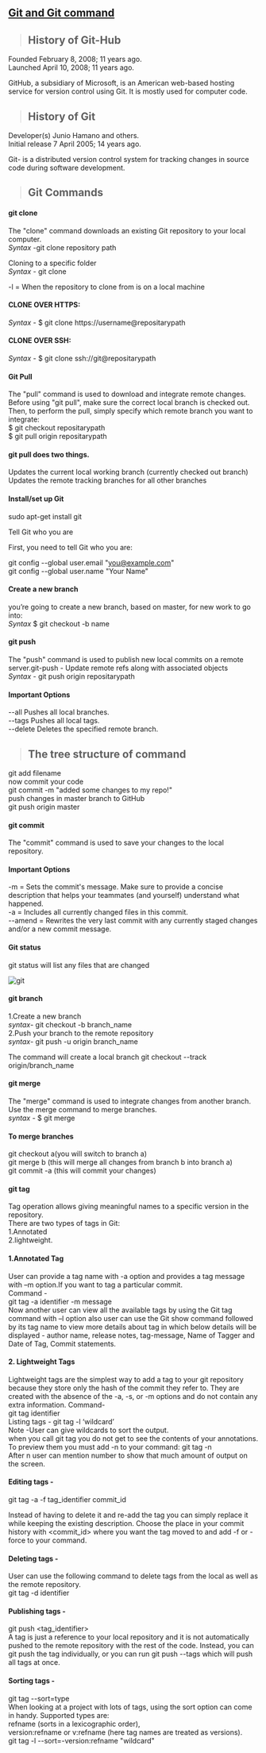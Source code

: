 
## [Git and Git command](https://prayuja-teli.github.io/Blog/git)     

> ## History of Git-Hub

Founded	February 8, 2008; 11 years ago.<br/>
Launched	April 10, 2008; 11 years ago.<br/>

GitHub, a subsidiary of Microsoft, is an American web-based hosting service for version control using Git. It is mostly used for computer code.<br/>


> ## History of Git

Developer(s)	Junio Hamano and others.<br/>
Initial release	7 April 2005; 14 years ago.<br/>

Git- is a distributed version control system for tracking changes in source code during software development.<br/>

> ## Git Commands<br/>

#### git clone<br/>

The "clone" command downloads an existing Git repository to your local computer.<br/>
*Syntax* -git clone repository path<br/>

Cloning to a specific folder<br/>
*Syntax* - git clone <repo> <directory><br/>
  
 -l = When the repository to clone from is on a local machine<br/>

#### CLONE OVER HTTPS:<br/>
*Syntax* - $ git clone https://username@repositarypath<br/>
#### CLONE OVER SSH:<br/>
*Syntax* - $ git clone ssh://git@repositarypath<br/>
 
#### Git Pull<br/>

The "pull" command is used to download and integrate remote changes.<br/>
Before using "git pull", make sure the correct local branch is checked out. Then, to perform the pull, simply specify which remote branch you want to integrate:<br/>
$ git checkout repositarypath<br/>
$ git pull origin repositarypath<br/>

#### git pull does two things.<br/>
Updates the current local working branch (currently checked out branch)<br/>
Updates the remote tracking branches for all other branches<br/>

#### Install/set up Git<br/>

sudo apt-get install git<br/>

Tell Git who you are<br/>

First, you need to tell Git who you are:<br/>

git config --global user.email "you@example.com"<br/>
git config --global user.name "Your Name"<br/>


#### Create a new branch<br/>
you’re going to create a new branch, based on master, for new work to go into:<br/>
*Syntax* $ git checkout -b name<br/>

#### git push<br/>
The "push" command is used to publish new local commits on a remote server.git-push - Update remote refs along with associated objects<br/>
*Syntax* - git push origin repositarypath<br/>

#### Important Options<br/>

--all Pushes all local branches.<br/>
--tags  Pushes all local tags.<br/>
--delete Deletes the specified remote branch.<br/>

> ## The tree structure of command<br/>
git add filename<br/>
now commit your code<br/>
git commit -m "added some changes to my repo!"<br/>
push changes in master branch to GitHub<br/>
git push origin master<br/>


#### git commit<br/>
The "commit" command is used to save your changes to the local repository.<br/>

#### Important Options<br/>
-m <message>  = Sets the commit's message. Make sure to provide a concise description that helps your teammates (and yourself) understand what happened.<br/>
-a  = Includes all currently changed files in this commit. <br/>
--amend  = Rewrites the very last commit with any currently staged changes and/or a new commit message.<br/>
  
  
#### Git status<br/>
git status will list any files that are changed<br/>

![git](https://user-images.githubusercontent.com/50698539/58624031-e2c58900-82ec-11e9-95cc-cfc84c464476.png)


#### git branch<br/>

1.Create a new branch<br/>
*syntax*- git checkout -b branch_name<br/>
2.Push your branch to the remote repository<br/>
*syntax*- git push -u origin branch_name<br/>

The command will create a local branch 
git checkout --track origin/branch_name

#### git merge<br/>
The "merge" command is used to integrate changes from another branch.<br/>
Use the merge command to merge branches.<br/>
*syntax* - $ git merge <commit><br/>
  
#### To merge branches<br/>

git checkout a(you will switch to branch a)<br/>
git merge b (this will merge all changes from branch b into branch a)<br/>
git commit -a (this will commit your changes)<br/>

#### git tag<br/>

Tag operation allows giving meaningful names to a specific version in the repository.<br/>
There are two types of tags in Git: <br/>
1.Annotated<br/>
2.lightweight.<br/>

#### 1.Annotated Tag
User can provide a tag name with -a option and provides a tag message with –m option.If you want to tag a particular commit.<br/>
Command -<br/>
git tag -a  identifier -m message<br/>
Now another user can view all the available tags by using the Git tag command with –l option also user can use the Git show command followed by its tag name to view more details about tag in which below details will be displayed - author name, release notes, tag-message, Name of Tagger and Date of Tag, Commit statements.<br/>

#### 2. Lightweight Tags<br/>
Lightweight tags are the simplest way to add a tag to your git repository because they store only the hash of the commit they refer to. They are created with the absence of the -a, -s, or -m options and do not contain any extra information.
Command-<br/>
git tag  identifier<br/>
Listing tags - git tag -l ‘wildcard’<br/>
Note -User can give wildcards to sort the output.<br/>
when you call git tag you do not get to see the contents of your annotations. To preview them you must add -n to your command: git tag -n <br/>
After n user can mention number to show that much amount of output on the screen.<br/>

#### Editing tags - <br/>

git tag -a -f tag_identifier commit_id <br/>

Instead of having to delete it and re-add the tag you can simply replace it while keeping the existing description. Choose the place in your commit history with <commit_id> where you want the tag moved to and add -f or -force to your command.

#### Deleting tags - <br/>

User can use the following command to delete tags from the local as well as the remote repository.<br/>
git tag -d identifier<br/>

#### Publishing tags -<br/>
git push <location> <tag_identifier><br/>
A tag is just a reference to your local repository and it is not automatically pushed to the remote repository with the rest of the code. Instead, you can git push the tag individually, or you can run git push --tags which will push all tags at once.<br/>
  
#### Sorting tags -<br/>
git tag --sort=type<br/>
When looking at a project with lots of tags, using the sort option can come in handy. Supported types are:<br/>
refname (sorts in a lexicographic order),<br/>
version:refname or v:refname (here tag names are treated as versions).<br/>
git tag -l --sort=-version:refname "wildcard"<br/>

